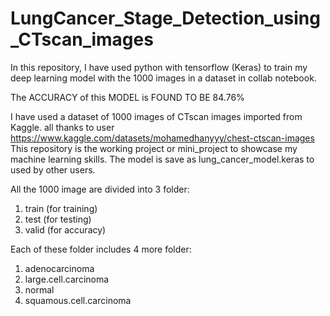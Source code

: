 # LungCancer_Stage_Detection_using_CTscan_images
In this repository, I have used python with tensorflow (Keras) to train my deep learning model with the 1000 images in a dataset in collab notebook. 

The ACCURACY of this MODEL is FOUND TO BE 84.76% 

I have used a dataset of 1000 images of CTscan images imported from Kaggle. all thanks to user https://www.kaggle.com/datasets/mohamedhanyyy/chest-ctscan-images 
This repository is the working project or mini_project to showcase my machine learning skills.
The model is save as lung_cancer_model.keras to used by other users.

All the 1000 image are divided into 3 folder:
  1. train (for training)
  2. test (for testing)
  3. valid (for accuracy)

Each of these folder includes 4 more folder:
  1. adenocarcinoma
  2. large.cell.carcinoma
  3. normal
  4. squamous.cell.carcinoma
